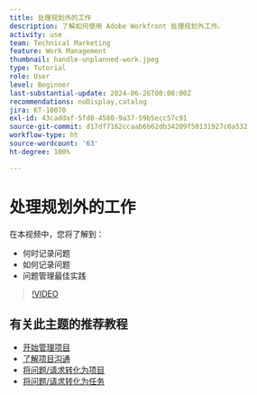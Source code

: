 ```yaml
---
title: 处理规划外的工作
description: 了解如何使用 Adobe Workfront 处理规划外工作。
activity: use
team: Technical Marketing
feature: Work Management
thumbnail: handle-unplanned-work.jpeg
type: Tutorial
role: User
level: Beginner
last-substantial-update: 2024-06-26T00:00:00Z
recommendations: noDisplay,catalog
jira: KT-10070
exl-id: 43caddaf-5fd8-4580-9a37-59b5ecc57c91
source-git-commit: d17df7162ccaab6b62db34209f50131927c0a532
workflow-type: ht
source-wordcount: '63'
ht-degree: 100%

---
```


# 处理规划外的工作

在本视频中，您将了解到：

* 何时记录问题
* 如何记录问题
* 问题管理最佳实践

>[!VIDEO](https://video.tv.adobe.com/v/3419488/?quality=12&learn=on&enablevpops)

## 有关此主题的推荐教程

* [开始管理项目](/help/manage-work/projects/getting-started-manage-a-project.md)
* [了解项目沟通](/help/manage-work/projects/understand-project-communication.md)
* [将问题/请求转化为项目](/help/manage-work/issues-requests/create-a-project-from-a-request.md)
* [将问题/请求转化为任务](/help/manage-work/issues-requests/convert-issues-to-other-work-items.md)
